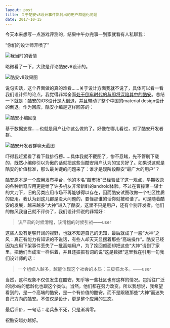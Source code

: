 ```yaml
---
layout: post
title: 关于酷安v8设计事件影射出的用户群退化问题
date: 2017-10-15
---
```


今天本来想写一点游戏评测的，结果中午办完事一到家就看有人私聊我：

“你们的设计师开喷了”

![我当时的表情](http://upload-images.jianshu.io/upload_images/6897991-628efe5226775d02.jpg?imageMogr2/auto-orient/strip%7CimageView2/2/w/1080/q/50)

略微看了一下，大致是评论酷安v8设计的。

![酷安v8效果图](http://upload-images.jianshu.io/upload_images/6897991-b2b83f103ab9a671.jpg?imageMogr2/auto-orient/strip%7CimageView2/2/w/1080/q/50)

说句实话，这个界面做的真的难看……关于设计方面我就不说了，具体可以看一看我们设计师的论点，我觉得非常全面[处于倒车时代的与即将深陷其中的酷安](https://www.coolapk.com/feed/3908471 )。总结一下就是：酷安的iOS设计是大倒退，并且带动了整个中国的material design设计的倒退。作为回应，酷安小编是这样回答的：

![酷安小编回复](http://upload-images.jianshu.io/upload_images/6897991-7eaa2ee0c83f19a2.png?imageMogr2/auto-orient/strip%7CimageView2/2/w/1080/q/50)

基于数据支撑……也就是用户让你这么做的了。好像在哪儿看过，对了酷安开发者群。

![酷安开发者群聊天截图](http://upload-images.jianshu.io/upload_images/6897991-54e77e9f52c1c99d.png?imageMogr2/auto-orient/strip%7CimageView2/2/w/1080/q/50)

吓得我赶紧看了看下载排行榜……具体我就不截图了，惨不忍睹，先不管刷下载的，既然小编你引以为傲的话就把这些当酷安用户认为的宝贝好了。如果说这就是酷安的价值标准，那么最关键的问题来了：谁才是现阶段酷安“最广大的用户”？

酷安原本是一个应用发布平台，他的本名“酷市场”已经验证了这一观点，早期收录的各种新奇应用更是给了许多机友非常新鲜的android体验。不过在曹操第一谋士的大刀下，旧的另类应用市场不再能够得以存在，因而酷安试图改做一个社区性质的应用。我认为到这儿都是没大问题的，要怪那谁的话你就被和谐了。可是随着酷安的发展，越来越多“大神”进入了酷安，这里不只是用户，还有个别开发者。他们的做风我自己就不评价了，我们设计师说的非常好：

>该严肃的时候滑稽，该滑稽的时候引战——user

这些人没有足够开阔的视野，也就不知道自己的无知，最后就成了一股“大神”之风：真正有能力有知识的不说话，有些人却天天显摆着那些“高端操作”。酷安已经因为应用下架事件丢失了一批高端用户，为了挽回颜面却把这些“大神”请到了家里，把他们当成宝一样供着，并且还振振有词的说“这是数据”这里我在引用一句我们设计师的话：

>一个组织人越多，越能体现这个社会的本质：三脚猫太多。——user

当然，这种现象不仅仅发生在酷安，知乎等一些社区也有这样的情况。包括往广泛的说b站的低龄化也跟这个类似。当然，他们都在努力改变。所以我想说，我希望看到的，是一个高端的酷安，是一个有价值的酷安。而不是跟随那些“大神”而迷失自己方向的酷安。不仅仅是设计，更是整个应用的生态。

最后评价，一句话：老兵永不死，只是渐凋零。

祝酷安越办越好。

